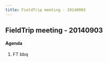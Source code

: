 ```yaml
---
title: FieldTrip meeting - 20140903
---
```


## FieldTrip meeting - 20140903

#### Agenda

1.  FT bbq
